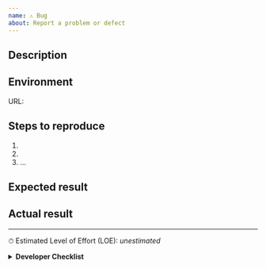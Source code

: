 ```yaml
---
name: ⚠️ Bug
about: Report a problem or defect
---
```


## Description

<!-- A brief description of the issue -->

## Environment

URL:
<!-- If the issue is browser-specific, include the link from https://whatsmybrowser.org/ -->

## Steps to reproduce

1.
2.
3. ...

## Expected result


## Actual result

<!-- Include a screenshot if applicable -->

--- 

<!-- ⤵️ to be filled out by developer -->

⏱ Estimated Level of Effort (LOE): _unestimated_

<details>
<summary><strong>Developer Checklist</strong></summary>

* [ ] Estimated LOE
* [ ] Tests written (if not include explanation)
* [ ] CI tests pass
* [ ] Deployed/tested in non-production environment
* [ ] Approved for deployment by project owner
* [ ] Deployed to production
</details>

